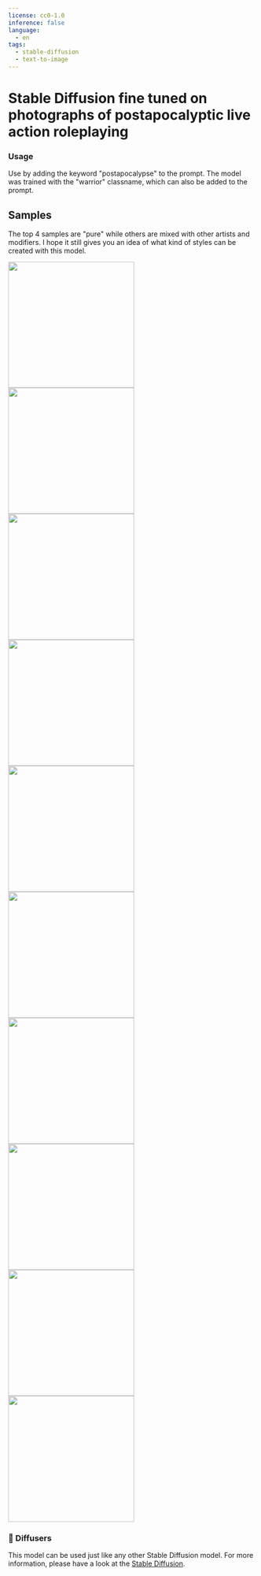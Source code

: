 ```yaml
---
license: cc0-1.0
inference: false
language:
  - en
tags:
  - stable-diffusion
  - text-to-image
---
```


# Stable Diffusion fine tuned on photographs of postapocalyptic live action roleplaying

### Usage
Use by adding the keyword "postapocalypse" to the prompt. The model was trained with the "warrior" classname, which can also be added to the prompt.

## Samples
The top 4 samples are "pure" while others are mixed with other artists and modifiers. I hope it still gives you an idea of what kind of 
styles can be created with this model.

<img src="https://huggingface.co/Froddan/postapocalypse/resolve/main/index.png" width="256px"/>
<img src="https://huggingface.co/Froddan/postapocalypse/resolve/main/index2.png" width="256px"/>
<img src="https://huggingface.co/Froddan/postapocalypse/resolve/main/index3.png" width="256px"/>
<img src="https://huggingface.co/Froddan/postapocalypse/resolve/main/index4.png" width="256px"/>
<img src="https://huggingface.co/Froddan/postapocalypse/resolve/main/tmp1s477bok.png" width="256px"/>
<img src="https://huggingface.co/Froddan/postapocalypse/resolve/main/tmp4jiwf0jd.png" width="256px"/>
<img src="https://huggingface.co/Froddan/postapocalypse/resolve/main/tmp5kmhkkjd.png" width="256px"/>
<img src="https://huggingface.co/Froddan/postapocalypse/resolve/main/tmp7azj_yw5.png" width="256px"/>
<img src="https://huggingface.co/Froddan/postapocalypse/resolve/main/tmp7s4ok08s.png" width="256px"/>
<img src="https://huggingface.co/Froddan/postapocalypse/resolve/main/tmpdrr39nnl.png" width="256px"/>

### 🧨 Diffusers

This model can be used just like any other Stable Diffusion model. For more information,
please have a look at the [Stable Diffusion](https://huggingface.co/docs/diffusers/api/pipelines/stable_diffusion).
